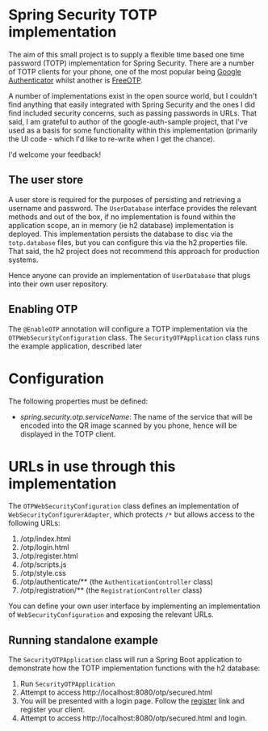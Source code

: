 # Spring Security TOTP implementation

The aim of this small project is to supply a flexible time based one time password (TOTP) implementation for Spring Security. There are a number of TOTP clients for your phone, one of the most popular being [Google Authenticator](https://play.google.com/store/apps/details?id=com.google.android.apps.authenticator) whilst another is [FreeOTP](https://freeotp.github.io/).

A number of implementations exist in the open source world, but I couldn't find anything that easily integrated with Spring Security and the ones I did find included security concerns, such as passing passwords in URLs. That said, I am grateful to author of the google-auth-sample project, that I've used as a basis for some functionality within this implementation (primarily the UI code - which I'd like to re-write when I get the chance).

I'd welcome your feedback!

## The user store

A user store is required for the purposes of persisting and retrieving a username and password. The `UserDatabase` interface provides the relevant methods and out of the box, if no implementation is found within the application scope, an in memory (ie h2 database) implementation is deployed. This implementation persists the database to disc via the `totp.database` files, but you can configure this via the h2.properties file. That said, the h2 project does not recommend this approach for production systems.

Hence anyone can provide an implementation of `UserDatabase` that plugs into their own user repository.

## Enabling OTP

The `@EnableOTP` annotation will configure a TOTP implementation via the `OTPWebSecurityConfiguration` class. The `SecurityOTPApplication` class runs the example application, described later

# Configuration

The following properties must be defined:

* *spring.security.otp.serviceName*: The name of the service that will be encoded into the QR image scanned by you phone, hence will be displayed in the TOTP client.

# URLs in use through this implementation

The `OTPWebSecurityConfiguration` class defines an implementation of `WebSecurityConfigurerAdapter`, which protects `/*` but allows access to the following URLs:

1. /otp/index.html
2. /otp/login.html
3. /otp/register.html
4. /otp/scripts.js
5. /otp/style.css
6. /otp/authenticate/** (the `AuthenticationController` class)
7. /otp/registration/** (the `RegistrationController` class)

You can define your own user interface by implementing an implementation of `WebSecurityConfiguration` and exposing the relevant URLs.

## Running standalone example

The `SecurityOTPApplication` class will run a Spring Boot application to demonstrate how the TOTP implementation functions with the h2 database:

1. Run `SecurityOTPApplication`
2. Attempt to access http://localhost:8080/otp/secured.html
3. You will be presented with a login page. Follow the [register](http://localhost:8080/otp/register.html) link and register your client.
4. Attempt to access http://localhost:8080/otp/secured.html and login.
